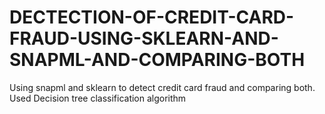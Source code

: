 # DECTECTION-OF-CREDIT-CARD-FRAUD-USING-SKLEARN-AND-SNAPML-AND-COMPARING-BOTH
Using snapml and sklearn to detect credit card fraud and comparing both. Used Decision tree classification algorithm
